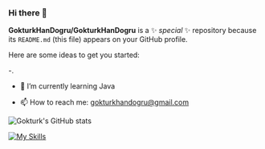 ### Hi there 👋


**GokturkHanDogru/GokturkHanDogru** is a ✨ _special_ ✨ repository because its `README.md` (this file) appears on your GitHub profile.

Here are some ideas to get you started:

-.
- 🌱 I’m currently learning Java

- 📫 How to reach me: gokturkhandogru@gmail.com

![Gokturk's GitHub stats](https://github-readme-stats.vercel.app/api?username=GokturkHanDogru&show_icons=true&theme=dark)

[![My Skills](https://skillicons.dev/icons?i=java,py,selenium)](https://skillicons.dev)
